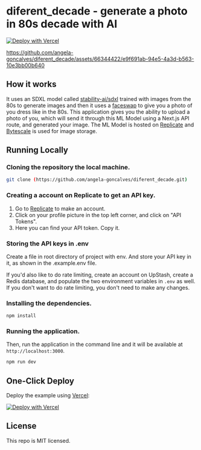 # diferent_decade - generate a photo in 80s decade with AI

[![Deploy with Vercel](https://vercel.com/button)](https://vercel.com/new/clone?repository-url=https://github.com/angela-goncalves/diferent_decade&env=REPLICATE_API_KEY&project-name=diferent_decade&repo-name=diferent_decade)



https://github.com/angela-goncalves/diferent_decade/assets/66344422/e9f691ab-94e5-4a3d-b563-10e3bb00b640



## How it works

It uses an SDXL model called [stability-ai/sdxl](https://replicate.com/stability-ai/sdxl) trained with images from the 80s to generate images and then it uses a [faceswap](https://replicate.com/lucataco/faceswap) to give you a photo of you dress like in the 80s. This application gives you the ability to upload a photo of you, which will send it through this ML Model using a Next.js API route, and generated your image. The ML Model is hosted on [Replicate](https://replicate.com) and [Bytescale](https://www.bytescale.com/) is used for image storage.

## Running Locally

### Cloning the repository the local machine.

```bash
git clone (https://github.com/angela-goncalves/diferent_decade.git)
```

### Creating a account on Replicate to get an API key.

1. Go to [Replicate](https://replicate.com/) to make an account.
2. Click on your profile picture in the top left corner, and click on "API Tokens".
3. Here you can find your API token. Copy it.

### Storing the API keys in .env

Create a file in root directory of project with env. And store your API key in it, as shown in the .example.env file.

If you'd also like to do rate limiting, create an account on UpStash, create a Redis database, and populate the two environment variables in `.env` as well. If you don't want to do rate limiting, you don't need to make any changes.

### Installing the dependencies.

```bash
npm install
```

### Running the application.

Then, run the application in the command line and it will be available at `http://localhost:3000`.

```bash
npm run dev
```

## One-Click Deploy

Deploy the example using [Vercel](https://vercel.com?utm_source=github&utm_medium=readme&utm_campaign=vercel-examples):

[![Deploy with Vercel](https://vercel.com/button)](https://vercel.com/new/clone?repository-url=https://github.com/angela-goncalves/diferent_decade&env=REPLICATE_API_KEY&project-name=diferent_decade&repo-name=diferent_decade)

## License

This repo is MIT licensed.

